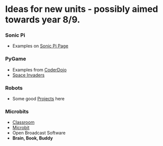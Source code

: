 # Ideas for new units - possibly aimed towards year 8/9.

### Sonic Pi

- Examples on [Sonic Pi Page](https://sonic-pi.net/tutorial)

### PyGame 

- Examples from [CoderDojo](https://www.coderdojobrighton.co.uk/python)
- [Space Invaders](https://magpi.raspberrypi.org/articles/pygame-zero-invaders)

### Robots

- Some good [Projects](https://projects.raspberrypi.org/en/projects/?interests[]=robotics) here
  
### Microbits 

- [Classroom](https://classroom.microbit.org/) 
- [Microbit](https://microbit.org) 
- Open Broadcast Software
- **Brain, Book, Buddy**


